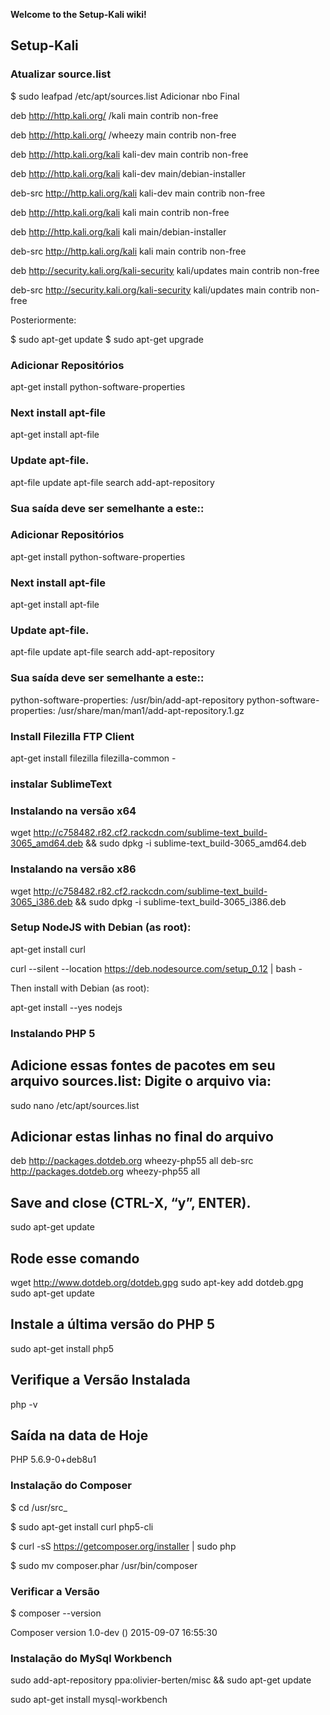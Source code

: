 **Welcome to the Setup-Kali wiki!**
## Setup-Kali
### Atualizar source.list
$ sudo leafpad /etc/apt/sources.list
Adicionar nbo Final

deb http://http.kali.org/ /kali main contrib non-free

deb http://http.kali.org/ /wheezy main contrib non-free

deb http://http.kali.org/kali kali-dev main contrib non-free

deb http://http.kali.org/kali kali-dev main/debian-installer

deb-src http://http.kali.org/kali kali-dev main contrib non-free

deb http://http.kali.org/kali kali main contrib non-free

deb http://http.kali.org/kali kali main/debian-installer

deb-src http://http.kali.org/kali kali main contrib non-free

deb http://security.kali.org/kali-security kali/updates main contrib non-free

deb-src http://security.kali.org/kali-security kali/updates main contrib non-free

Posteriormente:

$ sudo apt-get update
$ sudo apt-get upgrade 

### Adicionar Repositórios
apt-get install python-software-properties
### Next install apt-file
apt-get install apt-file
### Update apt-file.
apt-file update
apt-file search add-apt-repository
### Sua saída deve ser semelhante a este::
### Adicionar Repositórios
apt-get install python-software-properties
### Next install apt-file
apt-get install apt-file
### Update apt-file.
apt-file update
apt-file search add-apt-repository
### Sua saída deve ser semelhante a este::
python-software-properties: /usr/bin/add-apt-repository
python-software-properties: /usr/share/man/man1/add-apt-repository.1.gz
### Install Filezilla FTP Client
apt-get install filezilla filezilla-common -
### instalar SublimeText
### Instalando na versão x64
wget http://c758482.r82.cf2.rackcdn.com/sublime-text_build-3065_amd64.deb && sudo dpkg -i sublime-text_build-3065_amd64.deb
### Instalando na versão x86
wget http://c758482.r82.cf2.rackcdn.com/sublime-text_build-3065_i386.deb && sudo dpkg -i sublime-text_build-3065_i386.deb
### Setup NodeJS with Debian (as root):
apt-get install curl

curl --silent --location https://deb.nodesource.com/setup_0.12 | bash -

Then install with Debian (as root):

apt-get install --yes nodejs
### Instalando PHP 5
## Adicione essas fontes de pacotes em seu arquivo sources.list: Digite o arquivo via:
sudo nano /etc/apt/sources.list
## Adicionar estas linhas no final do arquivo 
deb http://packages.dotdeb.org wheezy-php55 all
deb-src http://packages.dotdeb.org wheezy-php55 all
## Save and close (CTRL-X, “y”, ENTER).
sudo apt-get update
## Rode esse comando
wget http://www.dotdeb.org/dotdeb.gpg
sudo apt-key add dotdeb.gpg
sudo apt-get update
## Instale a última versão do PHP 5
sudo apt-get install php5
## Verifique a Versão Instalada
php -v
## Saída na data de Hoje
PHP 5.6.9-0+deb8u1
### Instalação do Composer
$ cd /usr/src_

$ sudo apt-get install curl php5-cli

$ curl -sS https://getcomposer.org/installer | sudo php

$ sudo mv composer.phar /usr/bin/composer

### Verificar a Versão
$ composer --version

Composer version 1.0-dev () 2015-09-07 16:55:30
### Instalação do MySql Workbench
sudo add-apt-repository ppa:olivier-berten/misc && sudo apt-get update 

sudo apt-get install mysql-workbench 


